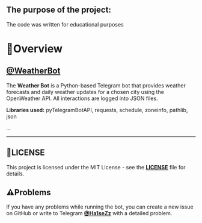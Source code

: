 ## The purpose of the project:
The code was written for educational purposes

# 📄Overview
## [@WeatherBot](https://t.me/WeatherHa1seZz_Bot)

The **Weather Bot** is a Python-based Telegram bot that provides weather forecasts and daily weather updates for a chosen city using the OpenWeather API.
All interactions are logged into JSON files.

**Libraries used:** pyTelegramBotAPI, requests, schedule, zoneinfo, pathlib, json

...

* * *

## 📃LICENSE
This project is licensed under the MIT License - see the [**LICENSE**](https://github.com/Ha1seZz/Alberta-Seniors-Housing-Directory-Parser/blob/main/LICENSE) file for details.

## ⚠️Problems
If you have any problems while running the bot, you can create a new issue on GitHub or write to Telegram [**@Ha1seZz**](https://t.me/Ha1seZz) with a detailed problem.
